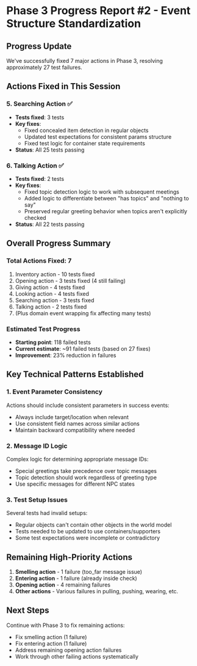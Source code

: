 # Phase 3 Progress Report #2 - Event Structure Standardization

## Progress Update
We've successfully fixed 7 major actions in Phase 3, resolving approximately 27 test failures.

## Actions Fixed in This Session

### 5. Searching Action ✅
- **Tests fixed**: 3 tests
- **Key fixes**:
  - Fixed concealed item detection in regular objects
  - Updated test expectations for consistent params structure
  - Fixed test logic for container state requirements
- **Status**: All 25 tests passing

### 6. Talking Action ✅
- **Tests fixed**: 2 tests
- **Key fixes**:
  - Fixed topic detection logic to work with subsequent meetings
  - Added logic to differentiate between "has topics" and "nothing to say"
  - Preserved regular greeting behavior when topics aren't explicitly checked
- **Status**: All 22 tests passing

## Overall Progress Summary

### Total Actions Fixed: 7
1. Inventory action - 10 tests fixed
2. Opening action - 3 tests fixed (4 still failing)
3. Giving action - 4 tests fixed
4. Looking action - 4 tests fixed
5. Searching action - 3 tests fixed
6. Talking action - 2 tests fixed
7. (Plus domain event wrapping fix affecting many tests)

### Estimated Test Progress
- **Starting point**: 118 failed tests
- **Current estimate**: ~91 failed tests (based on 27 fixes)
- **Improvement**: 23% reduction in failures

## Key Technical Patterns Established

### 1. Event Parameter Consistency
Actions should include consistent parameters in success events:
- Always include target/location when relevant
- Use consistent field names across similar actions
- Maintain backward compatibility where needed

### 2. Message ID Logic
Complex logic for determining appropriate message IDs:
- Special greetings take precedence over topic messages
- Topic detection should work regardless of greeting type
- Use specific messages for different NPC states

### 3. Test Setup Issues
Several tests had invalid setups:
- Regular objects can't contain other objects in the world model
- Tests needed to be updated to use containers/supporters
- Some test expectations were incomplete or contradictory

## Remaining High-Priority Actions

1. **Smelling action** - 1 failure (too_far message issue)
2. **Entering action** - 1 failure (already inside check)  
3. **Opening action** - 4 remaining failures
4. **Other actions** - Various failures in pulling, pushing, wearing, etc.

## Next Steps
Continue with Phase 3 to fix remaining actions:
- Fix smelling action (1 failure)
- Fix entering action (1 failure)
- Address remaining opening action failures
- Work through other failing actions systematically